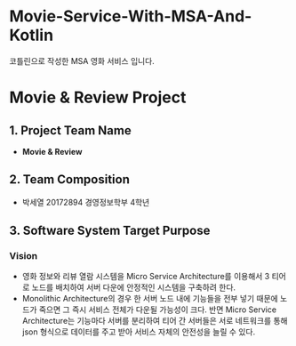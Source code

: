 # Movie-Service-With-MSA-And-Kotlin
코틀린으로 작성한 MSA 영화 서비스 입니다.

# Movie & Review Project

## 1. Project Team Name
- **Movie & Review**

## 2. Team Composition
- 박세열 20172894 경영정보학부 4학년

## 3. Software System Target Purpose

### Vision
- 영화 정보와 리뷰 열람 시스템을 Micro Service Architecture를 이용해서 3 티어로 노드를 배치하여 서버 다운에 안정적인 시스템을 구축하려 한다.
- Monolithic Architecture의 경우 한 서버 노드 내에 기능들을 전부 넣기 때문에 노드가 죽으면 그 즉시 서비스 전체가 다운될 가능성이 크다. 반면 Micro Service Architecture는 기능마다 서버를 분리하여 티어 간 서버들은 서로 네트워크를 통해 json 형식으로 데이터를 주고 받아 서비스 자체의 안전성을 늘릴 수 있다.
  

